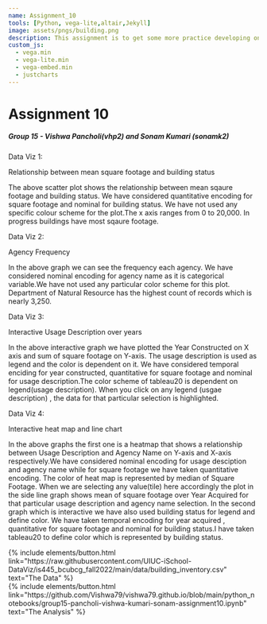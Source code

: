```yaml
---
name: Assignment_10
tools: [Python, vega-lite,altair,Jekyll]
image: assets/pngs/building.png
description: This assignment is to get some more practice developing on the web, specifically exporting plots made in Python+altair+vegalite to your github repository.!
custom_js:
  - vega.min
  - vega-lite.min
  - vega-embed.min
  - justcharts
---
```



# Assignment 10

##### Group 15 - Vishwa Pancholi(vhp2) and Sonam Kumari (sonamk2)


Data Viz 1:

Relationship between mean square footage and building status

<vegachart schema-url="{{ site.baseurl }}/assets/json/sqaurefootage_wrt_bldgstatus.json" style="width: 100%"></vegachart>

The above scatter plot shows the relationship between mean sqaure footage and building status. We have considered quantitative encoding for square footage and nominal for building status. We have not used any specific colour scheme for the plot.The x axis ranges from 0 to 20,000. In progress buildings have most sqaure footage.

Data Viz 2:

Agency Frequency

<vegachart schema-url="{{ site.baseurl }}/assets/json/agency_frequency.json" style="width: 100%"></vegachart>

In the above graph we can see the frequency each agency. We have considered nominal encoding for agency name as it is categorical variable.We have not used any particular color scheme for this plot. Department of Natural Resource has the highest count of records which is nearly 3,250.

Data Viz 3:

Interactive Usage Description over years

<vegachart schema-url="{{ site.baseurl }}/assets/json/usage_description.json" style="width: 100%"></vegachart>

In the above interactive graph we have plotted the Year Constructed on X axis and sum of square footage on Y-axis. The usage description is used as legend and the color is dependent on it. We have considered temporal enciding for year constructed, quantitative for square footage and nominal for usage description.The color scheme of tableau20 is dependent on legend(usage description). When you click on any legend (usgae description) , the data for that particular selection is highlighted.

Data Viz 4:

Interactive heat map and line chart

<vegachart schema-url="{{ site.baseurl }}/assets/json/heatmap_linechart.json" style="width: 100%"></vegachart>

In the above graphs the first one is a heatmap that shows a relationship between Usage Description and Agency Name on Y-axis and X-axis respectively.We have considered nominal encoding for usage desciption and agency name while for square footage we have taken quantitative encoding. The color of heat map is represented by median of Square Footage. When we are selecting any value(tile) here accordingly the plot in the side line graph shows mean of square footage over Year Acquired for that particular usage description and agency name selection. In the second graph which is interactive we have also used building status for legend and define color. We have taken temporal encoding for year acquired , quantitative for square footage and nominal for building status.I have taken tableau20 to define color which is represented by building status.



<!-- these are written in a combo of html and liquid --> 

<div class="left">
{% include elements/button.html link="https://raw.githubusercontent.com/UIUC-iSchool-DataViz/is445_bcubcg_fall2022/main/data/building_inventory.csv" text="The Data" %}
</div>

<div class="right">
{% include elements/button.html link="https://github.com/Vishwa79/vishwa79.github.io/blob/main/python_notebooks/group15-pancholi-vishwa-kumari-sonam-assignment10.ipynb" text="The Analysis" %}
</div>

